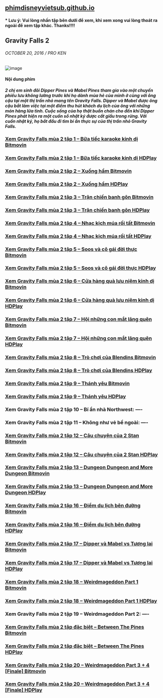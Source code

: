 ## [phimdisneyvietsub.github.io](https://phimdisneyvietsub.github.io)
#### * Lưu ý: Vui lòng nhấn tập bên dưới để xem, khi xem xong vui lòng thoát ra ngoài để xem tập khác. Thanks!!!!
## Gravity Falls 2
###### OCTOBER 20, 2016 / PRO KEN
![image](https://user-images.githubusercontent.com/75318518/142972636-84780684-e921-48a7-8654-7846e47c2d62.png)

#### Nội dung phim
##### 2 chị em sinh đôi Dipper Pines và Mabel Pines tham gia vào một chuyến phiêu lưu không lường trước khi họ dành mùa hè của mình ở cùng với ông cậu tại một thị trấn nhỏ mang tên Gravity Falls. Dipper và Mabel được ông cậu bắt làm việc tại một điểm thu hút khách du lịch của ông với những món hàng lừa tình. Cuộc sống của họ thật buồn chán cho đến khi Dipper Pines phát hiện ra một cuốn sổ nhật ký được cất giấu trong rừng. Với cuốn nhật ký, họ bắt đầu đi tìm bí ẩn thực sự của thị trấn nhỏ Gravity Falls.
### [Xem Gravity Falls mùa 2 tập 1 – Bữa tiếc karaoke kinh dị Bitmovin](https://bitmovin.com/demos/stream-test?format=hls&manifest=https://raw.githubusercontent.com/phimdisneyvietsub/phimdisneyvietsub/main/video-5b.gapo.vn/videos/results/8cf554d9-4e20-4bff-aa39-ab28e649c57b/720p/file.m3u8)
### [Xem Gravity Falls mùa 2 tập 1 – Bữa tiếc karaoke kinh dị HDPlay](https://hdplay.se/?HLSP2P=https://raw.githubusercontent.com/phimdisneyvietsub/phimdisneyvietsub/main/video-5b.gapo.vn/videos/results/8cf554d9-4e20-4bff-aa39-ab28e649c57b/720p/file.m3u8)
### [Xem Gravity Falls mùa 2 tập 2 – Xuống hầm Bitmovin](https://bitmovin.com/demos/stream-test?format=hls&manifest=https://raw.githubusercontent.com/phimdisneyvietsub/phimdisneyvietsub/main/video-5b.gapo.vn/videos/results/34d405d4-5906-40a0-b4c4-cd647dc9a742/720p/file.m3u8)
### [Xem Gravity Falls mùa 2 tập 2 – Xuống hầm HDPlay](https://hdplay.se/?HLSP2P=https://raw.githubusercontent.com/phimdisneyvietsub/phimdisneyvietsub/main/video-5b.gapo.vn/videos/results/34d405d4-5906-40a0-b4c4-cd647dc9a742/720p/file.m3u8)
### [Xem Gravity Falls mùa 2 tập 3 – Trận chiến banh gôn Bitmovin](https://bitmovin.com/demos/stream-test?format=hls&manifest=https://raw.githubusercontent.com/phimdisneyvietsub/phimdisneyvietsub/main/video-5b.gapo.vn/videos/results/2be8a25f-b35e-4ae0-9c4c-df9a6c04afd5/720p/file.m3u8)
### [Xem Gravity Falls mùa 2 tập 3 – Trận chiến banh gôn HDPlay](https://hdplay.se/?HLSP2P=https://raw.githubusercontent.com/phimdisneyvietsub/phimdisneyvietsub/main/video-5b.gapo.vn/videos/results/2be8a25f-b35e-4ae0-9c4c-df9a6c04afd5/720p/file.m3u8)
### [Xem Gravity Falls mùa 2 tập 4 – Nhạc kịch múa rối tất Bitmovin](https://bitmovin.com/demos/stream-test?format=hls&manifest=https://raw.githubusercontent.com/phimdisneyvietsub/phimdisneyvietsub/main/video-5b.gapo.vn/videos/results/df836b69-13dc-4ff9-8bbc-c7eb357a8eb6/720p/file.m3u8)
### [Xem Gravity Falls mùa 2 tập 4 – Nhạc kịch múa rối tất HDPlay](https://hdplay.se/?HLSP2P=https://raw.githubusercontent.com/phimdisneyvietsub/phimdisneyvietsub/main/video-5b.gapo.vn/videos/results/df836b69-13dc-4ff9-8bbc-c7eb357a8eb6/720p/file.m3u8)
### [Xem Gravity Falls mùa 2 tập 5 – Soos và cô gái đời thực Bitmovin](https://bitmovin.com/demos/stream-test?format=hls&manifest=https://raw.githubusercontent.com/phimdisneyvietsub/phimdisneyvietsub/main/video-5b.gapo.vn/videos/results/78809100-0197-4625-892c-f57017bb1cc2/720p/file.m3u8)
### [Xem Gravity Falls mùa 2 tập 5 – Soos và cô gái đời thực HDPlay](https://hdplay.se/?HLSP2P=https://raw.githubusercontent.com/phimdisneyvietsub/phimdisneyvietsub/main/video-5b.gapo.vn/videos/results/78809100-0197-4625-892c-f57017bb1cc2/720p/file.m3u8)
### [Xem Gravity Falls mùa 2 tập 6 – Cửa hàng quà lưu niệm kinh dị Bitmovin](https://bitmovin.com/demos/stream-test?format=hls&manifest=https://raw.githubusercontent.com/phimdisneyvietsub/phimdisneyvietsub/main/video-5b.gapo.vn/videos/results/cbc9530c-0c8d-41bc-947f-48cd20bd8b18/720p/file.m3u8)
### [Xem Gravity Falls mùa 2 tập 6 – Cửa hàng quà lưu niệm kinh dị HDPlay](https://hdplay.se/?HLSP2P=https://raw.githubusercontent.com/phimdisneyvietsub/phimdisneyvietsub/main/video-5b.gapo.vn/videos/results/cbc9530c-0c8d-41bc-947f-48cd20bd8b18/720p/file.m3u8)
### [Xem Gravity Falls mùa 2 tập 7 – Hội những con mắt lãng quên Bitmovin](https://bitmovin.com/demos/stream-test?format=hls&manifest=https://raw.githubusercontent.com/phimdisneyvietsub/phimdisneyvietsub/main/)
### [Xem Gravity Falls mùa 2 tập 7 – Hội những con mắt lãng quên HDPlay](https://hdplay.se/?HLSP2P=https://raw.githubusercontent.com/phimdisneyvietsub/phimdisneyvietsub/main/)
### [Xem Gravity Falls mùa 2 tập 8 – Trò chơi của Blendins Bitmovin](https://bitmovin.com/demos/stream-test?format=hls&manifest=https://raw.githubusercontent.com/phimdisneyvietsub/phimdisneyvietsub/main/)
### [Xem Gravity Falls mùa 2 tập 8 – Trò chơi của Blendins HDPlay](https://hdplay.se/?HLSP2P=https://raw.githubusercontent.com/phimdisneyvietsub/phimdisneyvietsub/main/)
### [Xem Gravity Falls mùa 2 tập 9 – Thánh yêu Bitmovin](https://bitmovin.com/demos/stream-test?format=hls&manifest=)
### [Xem Gravity Falls mùa 2 tập 9 – Thánh yêu HDPlay](https://hdplay.se/?HLSP2P=)
### Xem Gravity Falls mùa 2 tập 10 – Bí ẩn nhà Northwest: —-
### Xem Gravity Falls mùa 2 tập 11 – Không như vẻ bề ngoài: —-
### [Xem Gravity Falls mùa 2 tập 12 – Câu chuyện của 2 Stan Bitmovin](https://bitmovin.com/demos/stream-test?format=hls&manifest=https://raw.githubusercontent.com/phimdisneyvietsub/phimdisneyvietsub/main/)
### [Xem Gravity Falls mùa 2 tập 12 – Câu chuyện của 2 Stan HDPlay](https://hdplay.se/?HLSP2P=https://raw.githubusercontent.com/phimdisneyvietsub/phimdisneyvietsub/main/)
### [Xem Gravity Falls mùa 2 tập 13 – Dungeon Dungeon and More Dungeon Bitmovin](https://bitmovin.com/demos/stream-test?format=hls&manifest=https://raw.githubusercontent.com/phimdisneyvietsub/phimdisneyvietsub/main/)
### [Xem Gravity Falls mùa 2 tập 13 – Dungeon Dungeon and More Dungeon HDPlay](https://hdplay.se/?HLSP2P=https://raw.githubusercontent.com/phimdisneyvietsub/phimdisneyvietsub/main/)
### [Xem Gravity Falls mùa 2 tập 16 – Điểm du lịch bên đường Bitmovin](https://bitmovin.com/demos/stream-test?format=hls&manifest=https://raw.githubusercontent.com/phimdisneyvietsub/phimdisneyvietsub/main/)
### [Xem Gravity Falls mùa 2 tập 16 – Điểm du lịch bên đường HDPlay](https://hdplay.se/?HLSP2P=https://raw.githubusercontent.com/phimdisneyvietsub/phimdisneyvietsub/main/)
### [Xem Gravity Falls mùa 2 tập 17 – Dipper và Mabel vs Tương lai Bitmovin](https://bitmovin.com/demos/stream-test?format=hls&manifest=https://raw.githubusercontent.com/phimdisneyvietsub/phimdisneyvietsub/main/)
### [Xem Gravity Falls mùa 2 tập 17 – Dipper và Mabel vs Tương lai HDPlay](https://hdplay.se/?HLSP2P=https://raw.githubusercontent.com/phimdisneyvietsub/phimdisneyvietsub/main/)
### [Xem Gravity Falls mùa 2 tập 18 – Weirdmageddon Part 1 Bitmovin](https://bitmovin.com/demos/stream-test?format=hls&manifest=https://raw.githubusercontent.com/phimdisneyvietsub/phimdisneyvietsub/main/)
### [Xem Gravity Falls mùa 2 tập 18 – Weirdmageddon Part 1 HDPlay](https://hdplay.se/?HLSP2P=https://raw.githubusercontent.com/phimdisneyvietsub/phimdisneyvietsub/main/)
### Xem Gravity Falls mùa 2 tập 19 – Weirdmageddon Part 2:  —-
### [Xem Gravity Falls mùa 2 tập đặc biệt – Between The Pines Bitmovin](https://bitmovin.com/demos/stream-test?format=hls&manifest=https://raw.githubusercontent.com/phimdisneyvietsub/phimdisneyvietsub/main/)
### [Xem Gravity Falls mùa 2 tập đặc biệt – Between The Pines HDPlay](https://hdplay.se/?HLSP2P=https://raw.githubusercontent.com/phimdisneyvietsub/phimdisneyvietsub/main/)
### [Xem Gravity Falls mùa 2 tập 20 – Weirdmageddon Part 3 + 4 [Finale] Bitmovin](https://bitmovin.com/demos/stream-test?format=hls&manifest=https://raw.githubusercontent.com/phimdisneyvietsub/phimdisneyvietsub/main/)
### [Xem Gravity Falls mùa 2 tập 20 – Weirdmageddon Part 3 + 4 [Finale] HDPlay](https://hdplay.se/?HLSP2P=https://raw.githubusercontent.com/phimdisneyvietsub/phimdisneyvietsub/main/)
